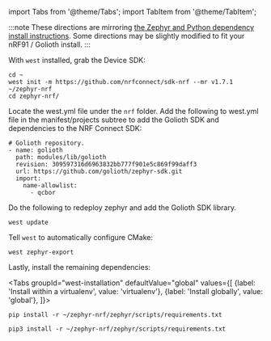 
import Tabs from '@theme/Tabs';
import TabItem from '@theme/TabItem';

:::note
These directions are mirroring [the Zephyr and Python dependency install instructions](https://docs.zephyrproject.org/latest/getting_started/index.html#get-zephyr-and-install-python-dependencies). Some directions may be slightly modified to fit your nRF91 / Golioth install.
:::


With `west` installed, grab the Device SDK:


```
cd ~
west init -m https://github.com/nrfconnect/sdk-nrf --mr v1.7.1 ~/zephyr-nrf
cd zephyr-nrf/
```
Locate the west.yml file under the `nrf` folder.
Add the following to west.yml file in the manifest/projects subtree to add the Golioth SDK and dependencies to the NRF Connect SDK:
```
# Golioth repository.
- name: golioth
  path: modules/lib/golioth
  revision: 309597316d6963832bb777f901e5c869f99daff3
  url: https://github.com/golioth/zephyr-sdk.git
  import:
    name-allowlist:
      - qcbor

```
Do the following to redeploy zephyr and add the Golioth SDK library.
```
west update
```

Tell `west` to automatically configure CMake:

```
west zephyr-export
```

Lastly, install the remaining dependencies:

<Tabs
groupId="west-installation"
defaultValue="global"
values={[
{label: 'Install within a virtualenv', value: 'virtualenv'},
{label: 'Install globally', value: 'global'},
]}>
<TabItem value="virtualenv">

```
pip install -r ~/zephyr-nrf/zephyr/scripts/requirements.txt
```

</TabItem>
<TabItem value="global">

```
pip3 install -r ~/zephyr-nrf/zephyr/scripts/requirements.txt
```

</TabItem>
</Tabs>
